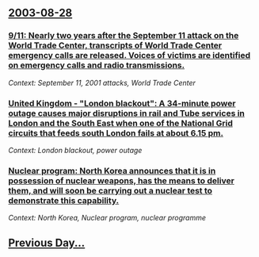 ## [2003-08-28](/news/2003/08/28/index.md)

### [ 9/11: Nearly two years after the September 11 attack on the World Trade Center, transcripts of World Trade Center emergency calls are released. Voices of victims are identified on emergency calls and radio transmissions.](/news/2003/08/28/9-11-nearly-two-years-after-the-september-11-attack-on-the-world-trade-center-transcripts-of-world-trade-center-emergency-calls-are-relea.md)
_Context: September 11, 2001 attacks, World Trade Center_

### [ United Kingdom - "London blackout": A 34-minute power outage causes major disruptions in rail and Tube services in London and the South East when one of the National Grid circuits that feeds south London fails at about 6.15 pm.](/news/2003/08/28/united-kingdom-a-london-blackout-a-34-minute-power-outage-causes-major-disruptions-in-rail-and-tube-services-in-london-and-the-south-e.md)
_Context: London blackout, power outage_

### [ Nuclear program: North Korea announces that it is in possession of nuclear weapons, has the means to deliver them, and will soon be carrying out a nuclear test to demonstrate this capability.](/news/2003/08/28/nuclear-program-north-korea-announces-that-it-is-in-possession-of-nuclear-weapons-has-the-means-to-deliver-them-and-will-soon-be-carryin.md)
_Context: North Korea, Nuclear program, nuclear programme_

## [Previous Day...](/news/2003/08/27/index.md)

